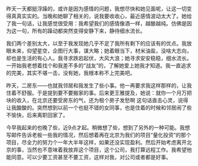 昨天一天都挺浮躁的，或许是因为感情的问题，我想尽快和她见面呢，让这一切变得真真实实的。当晚和她聊了相关的，说我要收收心，最近感情波动太大了。她给了我一句话，让我感觉很受用：我希望我们的感情像酒一样，越酿越纯。仿佛是因为这一句，所有的躁动都突然变得安静下来，静待细水流长。

我们两个差别太大，以至于我发现她几乎不足了我所有剩下的应该有的优点。我放眼未来，仰望星空，企图行大事，谋大略；她着眼当下，材米油盐，没啥大志向，却也是生活的有心人。我寻求跌宕起伏，大风大浪；她寻求安安稳稳，细水流长。一开始我老想着找个和我差不多的“战友”的，了解她爱上她我才知道。我一直追求的完美，其实不堪一击，没有她，我根本称不上完美吧。

昨天，二房东——也就我邻居和我发生了些小事。他一再要求我这样那样的，让我住着不舒服。于是提到要不要搬家的事。后来更王雅提及，她说：就你一个月万把块的收入，在北京还要受房东的气，还为租个房子发愁啊  这句话直击心灵，说得让我酸酸的。突然想到以前一个也挺不错的女同事，也是住着的时候和邻居闹了些不愉快，后来离职回家了。

今早我起来的也晚了些，近9点才起。稍微想了些，想到了另外的一种可能。我想写邮件告诉老板一些我的情况，然后想着再在北京为我们的项目“量化投资”的那个项目，尽全力的努力个一年大半年这样，如果还没实现盈利。然后开始考虑离开北京的事，当然也不意味着我放弃这个项目，这个公司，我打算远程工作。我希望他能同意。可以少要工资甚至不要工资，这样对我，对公司或者都是好事。